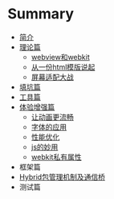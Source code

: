 # Summary

* [简介](README.md)
* [理论篇](zhishichapter_md.md)
   * [webview和webkit](webviewhe_webkit.md)
   * [从一份html模版说起](li_jie_viewport.md)
   * [屏幕适配大战](wu_li_xiang_su_he_luo_ji_xiang_su.md)
* [填坑篇](tian_keng_pian.md)
* [工具篇](gong_ju_pian.md)
* [体验增强篇](ti_yan_zeng_qiang_pian.md)
   * [让动画更流畅](rang_dong_hua_geng_liu_chang.md)
   * [字体的应用](zi_ti_de_ying_yong.md)
   * [性能优化](xing_neng_you_hua.md)
   * [js的妙用](jsde_miao_yong.md)
   * [webkit私有属性](webkitsi_you_shu_xing.md)
* 框架篇
* [Hybrid包管理机制及通信桥](hybridbao_guan_li_ji_zhi_ji_tong_xin_qiao.md)
* 测试篇

